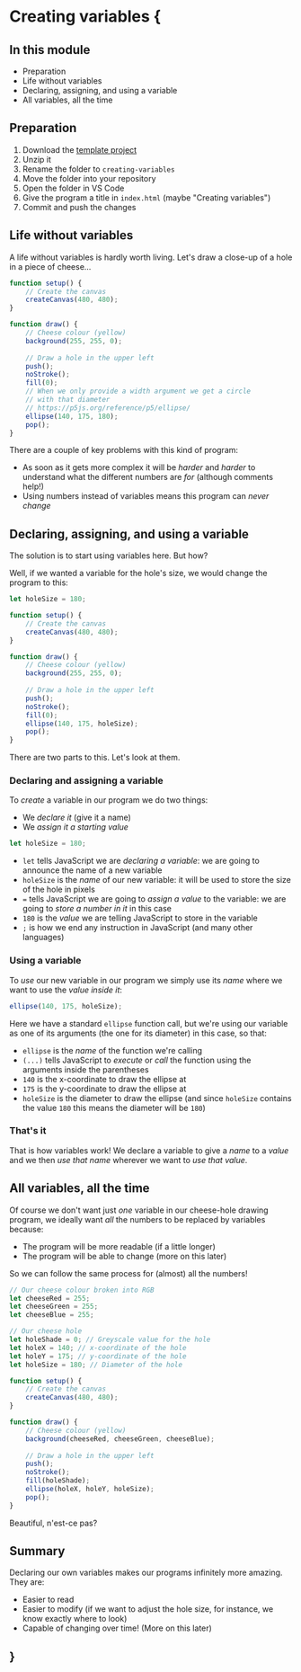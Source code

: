 # Creating variables {
    
## In this module

- Preparation
- Life without variables
- Declaring, assigning, and using a variable
- All variables, all the time

## Preparation

1. Download the [template project](../../templates/template-p5-project.zip)
2. Unzip it
3. Rename the folder to `creating-variables`
4. Move the folder into your repository
5. Open the folder in VS Code
6. Give the program a title in `index.html` (maybe "Creating variables")
7. Commit and push the changes

## Life without variables

A life without variables is hardly worth living. Let's draw a close-up of a hole in a piece of cheese...

```javascript
function setup() {
    // Create the canvas
    createCanvas(480, 480);
}

function draw() {
    // Cheese colour (yellow)
    background(255, 255, 0);
    
    // Draw a hole in the upper left
    push();
    noStroke();
    fill(0);
    // When we only provide a width argument we get a circle
    // with that diameter
    // https://p5js.org/reference/p5/ellipse/
    ellipse(140, 175, 180);
    pop();
}
```

There are a couple of key problems with this kind of program:

- As soon as it gets more complex it will be *harder* and *harder* to understand what the different numbers are *for* (although comments help!)
- Using numbers instead of variables means this program can *never change*

## Declaring, assigning, and using a variable

The solution is to start using variables here. But how? 

Well, if we wanted a variable for the hole's size, we would change the program to this:

```javascript
let holeSize = 180;

function setup() {
    // Create the canvas
    createCanvas(480, 480);
}

function draw() {
    // Cheese colour (yellow)
    background(255, 255, 0);
    
    // Draw a hole in the upper left
    push();
    noStroke();
    fill(0);
    ellipse(140, 175, holeSize);
    pop();
}
```

There are two parts to this. Let's look at them.

### Declaring and assigning a variable

To *create* a variable in our program we do two things:

- We *declare it* (give it a name)
- We *assign it a starting value*

```javascript
let holeSize = 180;
```

- `let` tells JavaScript we are *declaring a variable*: we are going to announce the name of a new variable
- `holeSize` is the *name* of our new variable: it will be used to store the size of the hole in pixels
- `=` tells JavaScript we are going to *assign a value* to the variable: we are going to *store a number in it* in this case
- `180` is the *value* we are telling JavaScript to store in the variable
- `;` is how we end any instruction in JavaScript (and many other languages)

### Using a variable

To *use* our new variable in our program we simply use its *name* where we want to use the *value inside it*:

```javascript
ellipse(140, 175, holeSize);
```

Here we have a standard `ellipse` function call, but we're using our variable as one of its arguments (the one for its diameter) in this case, so that:

- `ellipse` is the *name* of the function we're calling
- `(...)` tells JavaScript to *execute* or *call* the function using the arguments inside the parentheses
- `140` is the x-coordinate to draw the ellipse at
- `175` is the y-coordinate to draw the ellipse at
- `holeSize` is the diameter to draw the ellipse (and since `holeSize` contains the value `180` this means the diameter will be `180`)

### That's it

That is how variables work! We declare a variable to give a *name* to a *value* and we then *use that name* wherever we want to *use that value*.

## All variables, all the time

Of course we don't want just *one* variable in our cheese-hole drawing program, we ideally want *all* the numbers to be replaced by variables because:

- The program will be more readable (if a little longer)
- The program will be able to change (more on this later)

So we can follow the same process for (almost) all the numbers!

```javascript
// Our cheese colour broken into RGB
let cheeseRed = 255;
let cheeseGreen = 255;
let cheeseBlue = 255;

// Our cheese hole
let holeShade = 0; // Greyscale value for the hole
let holeX = 140; // x-coordinate of the hole
let holeY = 175; // y-coordinate of the hole
let holeSize = 180; // Diameter of the hole

function setup() {
    // Create the canvas
    createCanvas(480, 480);
}

function draw() {
    // Cheese colour (yellow)
    background(cheeseRed, cheeseGreen, cheeseBlue);
    
    // Draw a hole in the upper left
    push();
    noStroke();
    fill(holeShade);
    ellipse(holeX, holeY, holeSize);
    pop();
}
```

Beautiful, n'est-ce pas?
    
## Summary

Declaring our own variables makes our programs infinitely more amazing. They are:
    
- Easier to read
- Easier to modify (if we want to adjust the hole size, for instance, we know exactly where to look)
- Capable of changing over time! (More on this later)

## }